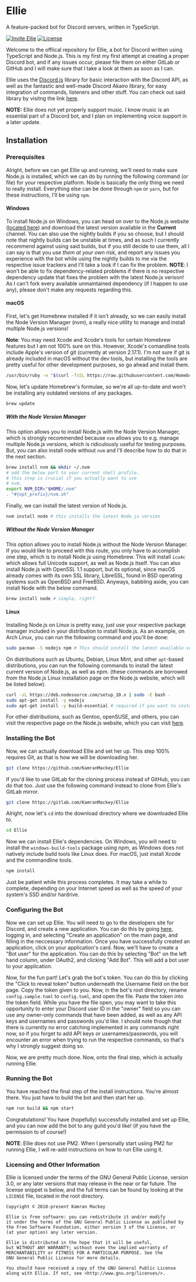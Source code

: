 # Ellie
A feature-packed bot for Discord servers, written in TypeScript.

[![Invite Ellie][invite-badge]][invite-link]
[![License][license-badge]][license-link]

Welcome to the offiical repository for Ellie, a bot for Discord written using TypeScript and Node.js. This is my first
my first attempt at creating a proper Discord bot, and if any issues occur, please file them on either GitLab or GitHub 
and I will make sure that I take a look at them as soon as I can.

Ellie uses the [Discord.js](https://github.com/discordjs/discord.js) library for basic interaction with the Discord
API, as well as the fantastic and well-made Discord Akairo library, for easy integration of commands, listeners and
other stuff. You can check out said library by visitng the link [here](https://github.com/1Computer1/discord-akairo).

**NOTE:** Ellie does not yet properly support music. I know music is an essential part of a Discord bot, and I plan
on implementing voice support in a later update.

## Installation

### Prerequisites

Alright, before we can get Ellie up and running, we'll need to make sure Node.js is installed, which we can do by
running the following command (or file) for your respective platform. Node is basically the only thing we need to
really install. Everything else can be done through `npm` or `yarn`, but for these instructions, I'll be using `npm`.

#### Windows

To install Node.js on Windows, you can head on over to the Node.js website ([located here](https://nodejs.org)) and
download the latest version available in the **Current** channel. You can also use the nightly builds if you so choose,
but I should note that nightly builds can be unstable at times, and as such I currently recommend against using said
builds, but if you still decide to use them, all I can say is that you _use them at your own risk_, and report any
issues you experience with the bot while using the nightly builds to me via the respective issue trackers and I'll
take a look if I can fix the problem. **NOTE**: I won't be able to fix dependency-related problems if there is no
respective dependency update that fixes the problem with the latest Node.js verison! As I can't fork every available
unmaintained dependency (if I happen to use any), please don't make any requests regarding this.

#### macOS

First, let's get Homebrew installed if it isn't already, so we can easily install the Node Version Manager (nvm), a
really nice utility to manage and install multiple Node.js versions! 

**Note**: You may need Xcode and Xcode's tools for certain Homebrew features but I am not 100% sure on this. However, 
Xcode's comandline tools include Apple's version of git (currently at version 2.17.1). I'm not sure if git is already 
included in macOS without the dev tools, but installing the tools are pretty useful for other development purposes, 
so go ahead and install them.

```bash
/usr/bin/ruby -e "$(curl -fsSL https://raw.githubusercontent.com/Homebrew/install/master/install)"
```

Now, let's update Homebrew's formulae, so we're all up-to-date and won't be installing any outdated versions of any
packages.

```bash
brew update
```

##### With the Node Version Manager
This option allows you to install Node.js with the Node Version Manager, which is strongly recommended because `nvm`
allows you to e.g. manage multiple Node.js versions, which is ridiculously useful for testing purposes. But, you can
also install node without `nvm` and I'll describe how to do that in the next section.

```bash
brew install nvm && mkdir ~/.nvm
# add the below part to your current shell profile.
# this step is crucial if you actually want to use
# nvm.
export NVM_DIR="$HOME/.nvm"
. "#{opt_prefix}/nvm.sh"
```

Finally, we can install the latest version of Node.js.

```bash
nvm install node # this installs the latest Node.js version
```

##### Without the Node Version Manager
This option allows you to install Node.js without the Node Version Manager. If you would like to proceed with this route,
you only have to accomplish one step, which is to install Node.js using Homebrew. This will install `icu4c` which allows
full Unicode support, as well as Node.js itself. You can also install Node.js with OpenSSL 1.1 support, but its optional, 
since macOS already comes with its own SSL library, LibreSSL, found in BSD operating systems such as OpenBSD and FreeBSD. 
Anyways, babbling aside, you can install Node with the below command.

```bash
brew install node # simple, right?
```

#### Linux

Installing Node.js on Linux is pretty easy, just use your respective package manager included in your distribution 
to install Node.js. As an example, on Arch Linux, you can run the following command and you'll be done:

```bash
sudo pacman -S nodejs npm # This should install the latest available version of Node.js, as well as npm.
```

On distributions such as Ubuntu, Debian, Linux Mint, and other `apt`-based distributions, you can run the following
commands to install the latest current version of Node.js, as well as npm. (these commands are borrowed from the
Node.js Linux installation page on the Node.js website, which will be listed below).

```bash
curl -sL https://deb.nodesource.com/setup_10.x | sudo -E bash -
sudo apt-get install -y nodejs
sudo apt-get install -y build-essential # required if you want to install native Node.js modules via npm!
```

For other distributions, such as Gentoo, openSUSE, and others, you can visit the respective page on the Node.js
website, which you can visit [here](https://nodejs.org/en/download/package-manager/).

### Installing the Bot

Now, we can actually download Ellie and set her up. This step 100% requires Git, as that is how we will 
be downloading her.

```bash
git clone https://github.com/KamranMackey/Ellie
```

If you'd like to use GitLab for the cloning process instead of GitHub, you can do that too. Just use 
the following command instead to clone from Ellie's GitLab mirror.

```bash
git clone https://gitlab.com/KamranMackey/Ellie
```

Alright, now let's `cd` into the download directory where we downloaded Ellie to.

```bash
cd Ellie
```

Now we can install Ellie's dependencies. On Windows, you will need to install the `windows-build-tools` 
package using npm, as Windows does not natively include build tools like Linux does. For macOS, just 
install Xcode and the commandline tools.

```bash
npm install
```

Just be patient while this process completes. It may take a while to complete, depending on your Internet 
speed as well as the speed of your system's SSD and/or hardrive.

### Configuring the Bot

Now we can set up Ellie. You will need to go to the developers site for Discord, and create a new application.
You can do this by going [here](https://discordapp.com/developers/applications/), logging in, and selecting
"Create an application" on the main page, and filling in the neccessary information. Once you have
successfully created an application, click on your application's card. Now, we'll have to create a
"Bot user" for the application. You can do this by selecting "Bot" on the left hand column, under
OAuth2, and clicking "Add Bot". This will add a bot user to your application.

Now, for the fun part! Let's grab the bot's token. You can do this by clicking the "Click to reveal token"
button underneath the Username field on the bot page. Copy the token given to you. Now, in the bot's root
directory, rename `config.sample.toml` to `config.toml`, and open the file. Paste the token into the token
field. While you have the file open, you may want to take this opportunity to enter your Discord user ID
in the "owner" field so you can use any owner-only commands that have been added, as well as any API keys
and usernames and passwords you'd like. I should note though that there is currently no error catching
implemented in any commands right now, so if you forget to add API keys or usernames/passwords, you will
encounter an error when trying to run the respective commands, so that's why I strongly suggest doing so.

Now, we are pretty much done. Now, onto the final step, which is actually running Ellie.

### Running the Bot

You have reached the final step of the install instructions. You're almost there. You just have to build
the bot and then start her up.

```bash
npm run build && npm start
```

Congratulations! You have (hopefully) successfully installed and set up Ellie, and you can now add the bot to
any guild you'd like! (if you have the permission to of course!)

**NOTE**: Ellie does not use PM2. When I personally start usiing PM2 for running Ellie, I will re-add instructions
on how to run Ellie using it.

### Licensing and Other Information
Ellie is licensed under the terms of the GNU General Public License, version 3.0, or any later versions that
may release in the near or far future. The license snippet is below, and the full terms can be found by looking 
at the `LICENSE` file, located in the root directory.

    Copyright © 2018-present Kamran Mackey

    Ellie is free software: you can redistribute it and/or modify
    it under the terms of the GNU General Public License as published by
    the Free Software Foundation, either version 3 of the License, or
    (at your option) any later version.

    Ellie is distributed in the hope that it will be useful,
    but WITHOUT ANY WARRANTY; without even the implied warranty of
    MERCHANTABILITY or FITNESS FOR A PARTICULAR PURPOSE. See the
    GNU General Public License for more details.

    You should have received a copy of the GNU General Public License
    along with Ellie. If not, see <http://www.gnu.org/licenses/>.


[invite-link]: https://discordapp.com/oauth2/authorize?client_id=483499705108529163&scope=bot
[invite-badge]: https://img.shields.io/badge/invite-to%20your%20Discord%20server-7289da.svg?style=flat-square&logo=discord

[license-link]: https://github.com/KamranMackey/blob/rewrite/LICENSE.txt
[license-badge]: https://img.shields.io/github/license/KamranMackey/Ellie.svg?color=FF69B4&style=flat-square
